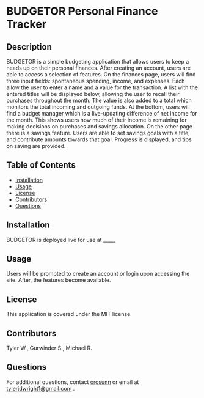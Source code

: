# BUDGETOR Personal Finance Tracker

## Description
BUDGETOR is a simple budgeting application that allows users to keep a heads up on their personal finances. After creating an account, users are able to access a selection of features. On the finances page, users will find three input fields: spontaneous spending, income, and expenses. Each allow the user to enter a name and a value for the transaction. A list with the entered titles will be displayed below, allowing the user to recall their purchases throughout the month. The value is also added to a total which monitors the total incoming and outgoing funds. At the bottom, users will find a budget manager which is a live-updating difference of net income for the month. This shows users how much of their income is remaining for making decisions on purchases and savings allocation. On the other page there is a savings feature. Users are able to set savings goals with a title, and contribute amounts towards that goal. Progress is displayed, and tips on saving are provided.
      
## Table of Contents
- [Installation](#installation)
- [Usage](#usage)
- [License](#license)
- [Contributors](#contributors)
- [Questions](#questions)
      
## Installation
BUDGETOR is deployed live for use at _____
      
## Usage
Users will be prompted to create an account or login upon accessing the site. After, the features become available.
      
## License
This application is covered under the MIT license.
      
## Contributors
Tyler W., Gurwinder S., Michael R.
      
## Questions
For additional questions, contact [orosunn](https://github.com/orosunn) or email at tylerjdwright1@gmail.com .
